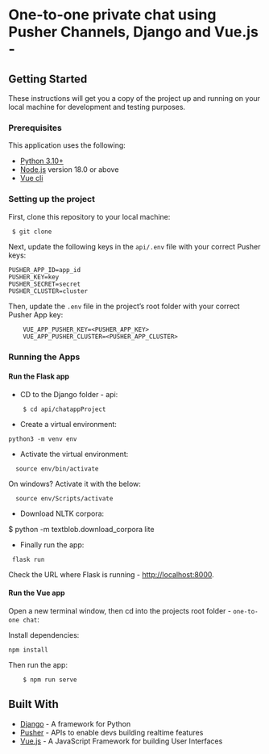 # One-to-one private chat using Pusher Channels, Django and Vue.js -

## Getting Started

These instructions will get you a copy of the project up and running on your local machine for development and testing purposes.

### Prerequisites

This application uses the following:

- [Python 3.10+](https://www.python.org/)
- [Node.js](https://nodejs.org/) version 18.0 or above
- [Vue cli](https://cli.vuejs.org/guide/installation.html)

### Setting up the project

First, clone this repository to your local machine:

```sh
 $ git clone 
```

Next, update the following keys in the `api/.env` file with your correct Pusher keys:

```
PUSHER_APP_ID=app_id
PUSHER_KEY=key
PUSHER_SECRET=secret
PUSHER_CLUSTER=cluster
```

Then, update the `.env` file in the project’s root folder with your correct Pusher App key:

```
    VUE_APP_PUSHER_KEY=<PUSHER_APP_KEY>
    VUE_APP_PUSHER_CLUSTER=<PUSHER_APP_CLUSTER>
```

### Running the Apps

#### Run the Flask app

- CD to the Django folder - api:

```
    $ cd api/chatappProject
```

- Create a virtual environment:

```
python3 -m venv env
```

- Activate the virtual environment:

```
  source env/bin/activate
```

On windows? Activate it with the below:

```
  source env/Scripts/activate
```


- Download NLTK corpora:

$ python -m textblob.download_corpora lite

- Finally run the app:

```
 flask run
```

Check the URL where Flask is running - [http://localhost:8000](http://localhost:8000).

#### Run the Vue app

Open a new terminal window, then cd into the projects root folder - `one-to-one chat`:

Install dependencies:

```
npm install
```

Then run the app:

```
    $ npm run serve
```

## Built With

- [Django](https://djangoproject.com/) - A framework for Python
- [Pusher](https://pusher.com/) - APIs to enable devs building realtime features
- [Vue.js](https://vuejs.org/) - A JavaScript Framework for building User Interfaces